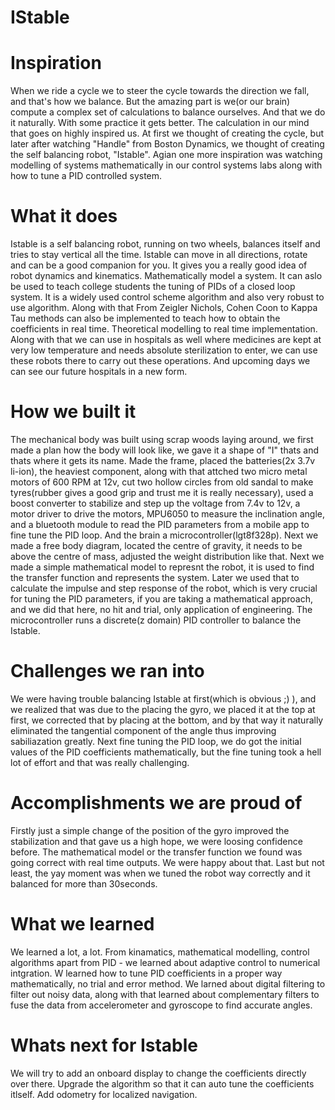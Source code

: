 # IStable

# Inspiration
When we ride a cycle we to steer the cycle towards the direction we fall, and that's how we balance. But the amazing part is we(or our brain) compute a complex set of calculations to balance ourselves. And that we do it naturally. With some practice it gets better. The calculation in our mind that goes on highly inspired us. At first we thought of creating the cycle, but later after watching "Handle" from Boston Dynamics, we thought of creating the self balancing robot, "Istable". Agian one more inspiration was watching modelling of systems mathematically in our control systems labs along with how to tune a PID controlled system.

# What it does
Istable is a self balancing robot, running on two wheels, balances itself and tries to stay vertical all the time. Istable can move in all directions, rotate and can be a good companion for you. It gives you a really good idea of robot dynamics and kinematics. Mathematically model a system. It can aslo be used to teach college students the tuning of PIDs of a closed loop system. It is a widely used control scheme algorithm and also very robust to use algorithm. Along with that From Zeigler Nichols, Cohen Coon to Kappa Tau methods can also be implemented to teach how to obtain the coefficients in real time. Theoretical modelling to real time implementation. Along with that we can use in hospitals as well where medicines are kept at very low temperature and needs absolute sterilization to enter, we can use these robots there to carry out these operations. And upcoming days we can see our future hospitals in a new form.

# How we built it
The mechanical body was built using scrap woods laying around, we first made a plan how the body will look like, we gave it a shape of "I" thats and thats where it gets its name. Made the frame, placed the batteries(2x 3.7v li-ion), the heaviest component, along with that attched two micro metal motors of 600 RPM at 12v, cut two hollow circles from old sandal to make tyres(rubber gives a good grip and trust me it is really necessary), used a boost converter to stabilize and step up the voltage from 7.4v to 12v, a motor driver to drive the motors, MPU6050 to measure the inclination angle, and a bluetooth module to read the PID parameters from a mobile app to fine tune the PID loop. And the brain a microcontroller(lgt8f328p). Next we made a free body diagram, located the centre of gravity, it needs to be above the centre of mass, adjusted the weight distribution like that. Next we made a simple mathematical model to represnt the robot, it is used to find the transfer function and represents the system. Later we used that to calculate the impulse and step response of the robot, which is very crucial for tuning the PID parameters, if you are taking a mathematical approach, and we did that here, no hit and trial, only application of engineering. The microcontroller runs a discrete(z domain) PID controller to balance the Istable.

# Challenges we ran into
We were having trouble balancing Istable at first(which is obvious ;) ), and we realized that was due to the placing the gyro, we placed it at the top at first, we corrected that by placing at the bottom, and by that way it naturally eliminated the tangential component of the angle thus improving sabiliazation greatly. Next fine tuning the PID loop, we do got the initial values of the PID coefficients mathematically, but the fine tuning took a hell lot of effort and that was really challenging. 

# Accomplishments we are proud of
Firstly just a simple change of the position of the gyro improved the stabilization and that gave us a high hope, we were loosing confidence before. The mathematical model or the transfer function we found was going correct with real time outputs. We were happy about that. Last but not least, the yay moment was when we tuned the robot way correctly and it balanced for more than 30seconds. 

# What we learned
We learned a lot, a lot. From kinamatics, mathematical modelling, control algorithms apart from PID - we learned about adaptive control to numerical intgration. W learned how to tune PID coefficients in a proper way mathematically, no trial and error method. We larned about digital filtering to filter out noisy data, along with that learned about complementary filters to fuse the data from accelerometer and gyroscope to find accurate angles.

# Whats next for Istable
We will try to add an onboard display to change the coefficients directly over there. Upgrade the algorithm so that it can auto tune the coefficients itlself. Add odometry for localized navigation. 
